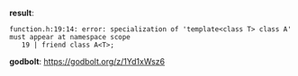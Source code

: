 **result**:
```
function.h:19:14: error: specialization of 'template<class T> class A' must appear at namespace scope
   19 | friend class A<T>;
```
**godbolt**: https://godbolt.org/z/1Yd1xWsz6